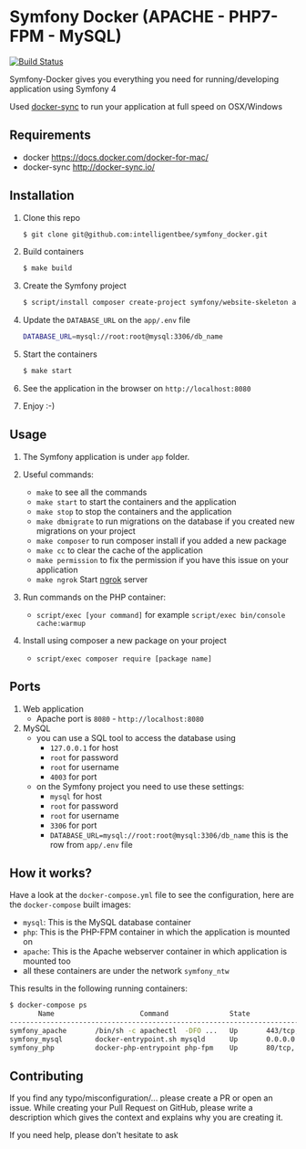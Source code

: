 # Symfony Docker (APACHE - PHP7-FPM - MySQL)

[![Build Status](https://travis-ci.org/intelligentbee/symfony_docker.svg?branch=master)](https://travis-ci.org/intelligentbee/symfony_docker)

Symfony-Docker gives you everything you need for running/developing application using Symfony 4

Used [docker-sync](http://docker-sync.io/) to run your application at full speed on OSX/Windows

## Requirements

- docker https://docs.docker.com/docker-for-mac/
- docker-sync http://docker-sync.io/

## Installation

1. Clone this repo
    ```bash
    $ git clone git@github.com:intelligentbee/symfony_docker.git
    ```

2. Build containers
    ```bash
    $ make build
    ```
3. Create the Symfony project
    ```bash
    $ script/install composer create-project symfony/website-skeleton app
    ```
4. Update the `DATABASE_URL` on the `app/.env` file
    ```bash
    DATABASE_URL=mysql://root:root@mysql:3306/db_name
    ```
3. Start the containers
    ```bash
    $ make start
    ```

3. See the application in the browser on `http://localhost:8080`

4. Enjoy :-)

## Usage

1. The Symfony application is under `app` folder.

2. Useful commands:
    - `make` to see all the commands
    - `make start` to start the containers and the application
    - `make stop` to stop the containers and the application
    - `make dbmigrate` to run migrations on the database if you created new migrations on your project
    - `make composer` to run composer install if you added a new package
    - `make cc` to clear the cache of the application
    - `make permission` to fix the permission if you have this issue on your application
    - `make ngrok` Start [ngrok](https://ngrok.com/) server

3. Run commands on the PHP container:
    - `script/exec [your command]` for example `script/exec bin/console cache:warmup`

4. Install using composer a new package on your project
    - `script/exec composer require [package name]`    

## Ports

1. Web application
    - Apache port is `8080` - `http://localhost:8080`
2. MySQL
    - you can use a SQL tool to access the database using
        - `127.0.0.1` for host
        - `root` for password
        - `root` for username
        - `4003` for port
    - on the Symfony project you need to use these settings:
        - `mysql` for host
        - `root` for password
        - `root` for username
        - `3306` for port
        - `DATABASE_URL=mysql://root:root@mysql:3306/db_name` this is the row from `app/.env` file

## How it works?

Have a look at the `docker-compose.yml` file to see the configuration, here are the `docker-compose` built images:
* `mysql`: This is the MySQL database container
* `php`: This is the PHP-FPM container in which the application is mounted on
* `apache`: This is the Apache webserver container in which application is mounted too
* all these containers are under the network `symfony_ntw`

This results in the following running containers:
```bash
$ docker-compose ps
       Name                     Command               State                  Ports
------------------------------------------------------------------------------------------------
symfony_apache       /bin/sh -c apachectl  -DFO ...   Up       443/tcp, 0.0.0.0:8080->80/tcp
symfony_mysql        docker-entrypoint.sh mysqld      Up       0.0.0.0:4003->3306/tcp, 33060/tcp
symfony_php          docker-php-entrypoint php-fpm    Up       80/tcp, 9000/tcp
```

## Contributing

If you find any typo/misconfiguration/... please create a PR or open an issue.
While creating your Pull Request on GitHub, please write a description which gives the context and explains why you are creating it.

If you need help, please don't hesitate to ask